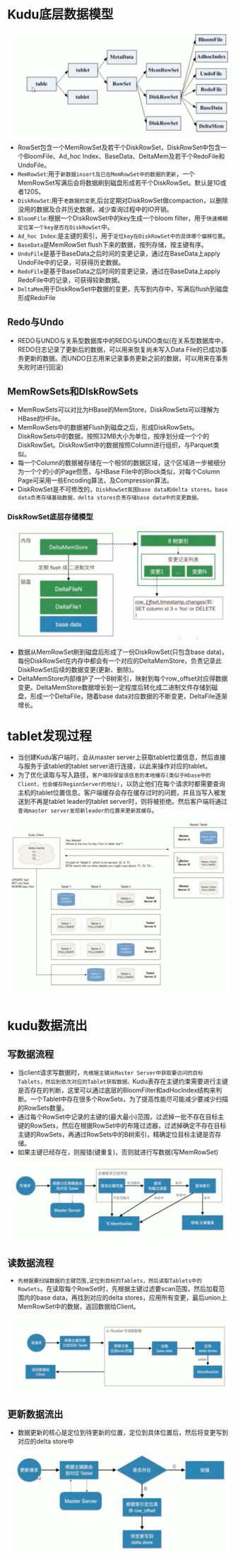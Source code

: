 # Kudu底层数据模型

![kudu底层数据模型](./img/kudu底层数据模型.jpg)

* RowSet包含一个MemRowSet及若干个DiskRowSet，DiskRowSet中包含一个BloomFile、Ad_hoc Index、BaseData、DeltaMem及若干个RedoFile和UndoFile。
* `MemRowSet`:用于`新数据insert及已在MemRowSet中的数据的更新`，一个MemRowSet写满后会将数据刷到磁盘形成若干个DiskRowSet。默认是1G或者120S。
* `DiskRowSet`:用于`老数据的变更`,后台定期对DiskRowSet做compaction，以删除没用的数据及合并历史数据，减少查询过程中的IO开销。
* `BloomFile`:根据一个DiskRowSet中的key生成一个bloom filter，用于`快速模糊定位某一个key是否在DiskRowSet`中。
* `Ad_hoc Index`:是主键的索引，用于`定位key在DiskRowSet中的具体哪个偏移位置`。
* `BaseData`是MemRowSet flush下来的数据，按列存储，按主键有序。
* `UndoFile`是基于BaseData之后时间的变更记录，通过在BaseData上apply UndoFile中的记录，可获得历史数据。
* `RedoFile`是基于BaseData之后时间的变更记录，通过在BaseData上apply RedoFile中的记录，可获得较新数据。
* `DeltaMem`用于DiskRowSet中数据的变更，先写到内存中，写满后flush到磁盘形成RedoFile

## Redo与Undo

* REDO与UNDO与关系型数据库中的REDO与UNDO类似(在关系型数据库中，REDO日志记录了更新后的数据，可以用来恢复尚未写入Data File的已成功事务更新的数据。而UNDO日志用来记录事务更新之前的数据，可以用来在事务失败时进行回滚)

## MemRowSets和DIskRowSets

* MemRowSets可以对比为HBase的MemStore，DiskRowSets可以理解为HBase的HFile。
* MemRowSets中的数据被Flush到磁盘之后，形成DiskRowSets。DiskRowSets中的数据，按照32MB大小为单位，按序划分成一个个的DiskRowSet。DiskRowSet中的数据按照Column进行组织，与Parquet类似。
* 每一个Column的数据被存储在一个相邻的数据区域，这个区域进一步被细分为一个个的小的Page但愿，与HBase File中的Block类似，对每个Column Page可采用一些Encoding算法，及Compression算法。
* DiskRowSet是不可修改的，`DiskRowSet氛围base data和delta stores。base data负责存储基础数据，delta stores负责存储base data中的变更数据。`

### DiskRowSet底层存储模型

![DiskRowSet模型](./img/DiskRowSet模型.jpg)

* 数据从MemRowSet刷到磁盘后形成了一份DiskRowSet(只包含base data)，每份DiskRowSet在内存中都会有一个对应的DeltaMemStore，负责记录此DiskRowSet后续的数据变更(更新、删除)。
* DeltaMemStore内部维护了一个B树索引，映射到每个row_offset对应得数据变更。DeltaMemStore数据增长到一定程度后转化成二进制文件存储到磁盘，形成一个DeltaFile，随着base data对应数据的不断变更，DeltaFile逐渐增长。

# tablet发现过程

* 当创建Kudu客户端时，会从master server上获取tablet位置信息，然后直接与服务于该tablet的tablet server进行连接，以此来操作对应的tablet。
* 为了优化读取与写入路径，`客户端将保留该信息的本地缓存(类似于Hbase中的Client，也会缓存RegionServer的地址)`，以防止他们在每个请求时都需要查询主机的tablet位置信息。客户端缓存会存在缓存过时的问题，并且当写入被发送到不再是tablet leader的tablet server时，则将被拒绝。然后客户端将通过`查询master server发现新leader的位置来更新其缓存`。

![tablet发现过程](./img/tablet发现过程.jpg)

# kudu数据流出

## 写数据流程

* 当client请求写数据时，`先根据主键从Master Server中获取要访问的目标Tablets，然后到依次对应的Tablet获取数据。`Kudu表存在主键约束需要进行主键是否存在的判断，这里可以通过底层的BloomFilter和adHocIndex结构来判断。一个Tablet中存在很多个RowSets，为了提高性能尽可能减少要减少扫描的RowSets数量。
* 通过每个RowSet中记录的主键的(最大最小)范围，过滤掉一批不存在目标主键的RowSets，然后在根据RowSet中的布隆过滤器，过滤掉确定不存在目标主键的RowSets，再通过RowSets中的B树索引，精确定位目标主键是否存储。
* 如果主键已经存在，则报错(键重复)，否则就进行写数据(写MemRowSet)

![kudu](./img/Kudu写过程.jpg)

## 读数据流程

* `先根据要扫描数据的主键范围,定位到目标的Tablets，然后读取Tablets中的RowSets`。在读取每个RowSet时，先根据主键过滤要scan范围，然后加载范围内的base data，再找到对应的delta stores，应用所有变更，最后union上MemRowSet中的数据，返回数据给Client。

![kudu读过程](./img/kudu读过程.jpg)

## 更新数据流出

* 数据更新的核心是定位到待更新的位置，定位到具体位置后，然后将变更写到对应的delta store中

![kudu更新过程](./img/kudu更新过程.jpg)



